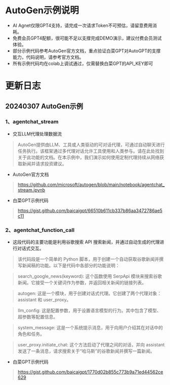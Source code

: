 # AutoGen示例说明
- AI Agnet仅限GPT4支持，请完成一次请求Token不可预估，请留意费用消耗。
- 免费会员GPT4配额，很可能不足以支撑完成DEMO演示，建议付费会员测试体验。
- 部分示例代码参考AutoGen官方文档，重点验证白菜GPT对AutoGPT的支撑能力，代码说明，请参考官方文档。
- 所有示例代码均在colab上调试通过，仅需替换白菜GPT的API_KEY即可

# 更新日志

## 20240307 AutoGen示例
### 1、agentchat_stream
- 交互LLM代理处理数据流
> AutoGen提供由LLM、工具或人类驱动的可对话代理，可通过自动聊天进行任务执行。该框架通过多代理对话允许工具使用和人类参与。请在此处找到关于此功能的文档。在本示例中，我们演示如何使用定制代理持续从网络获取新闻并请求投资建议。
- AutoGen官方文档
> https://github.com/microsoft/autogen/blob/main/notebook/agentchat_stream.ipynb

- 白菜GPT示例代码
> https://gist.github.com/baicaigpt/66510b611cb337b86aa3472786ae5c11

### 2、agentchat_function_call
- 这段代码的主要功能是利用谷歌搜索 API 搜索新闻，并通过自动生成的代理进行对话式交互。
>该代码段是一个简单的 Python 脚本，用于创建一个自动获取谷歌新闻并撰写新闻稿的功能。以下是代码中各部分的功能说明：

> search_google_news(keyword): 这个函数使用 SerpApi 模块来搜索谷歌新闻。它接受一个关键词作为参数，并返回相关新闻的链接列表。

> autogen: 这是一个模块，用于创建对话式代理。它创建了两个代理对象：assistant 和 user_proxy。

> llm_config: 这是配置参数，用于设置语言模型的行为。其中包含了模型、超参数等配置信息。

> system_message: 这是一个系统提示消息，用于向用户介绍其在对话中的角色和任务。

> user_proxy.initiate_chat: 这个方法启动了代理之间的对话，并向 assistant 发送了一条消息，请求搜索关于“哈马斯”的谷歌新闻并撰写一篇新闻。

- 白菜GPT示例代码
> https://gist.github.com/baicaigpt/1770d02b855c773b9a71ed44562ce629